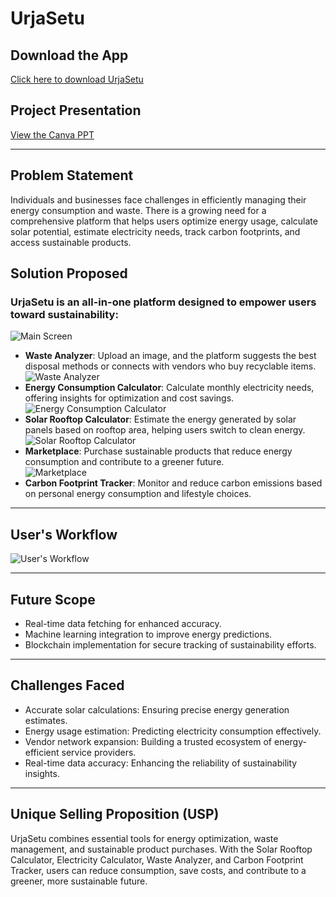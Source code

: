 # UrjaSetu

## Download the App
[Click here to download UrjaSetu](https://expo.dev/accounts/himanshuuuuuuuuuuu/projects/client/builds/18d9e8b8-7ec4-453c-848b-b328ed0bc143)

## Project Presentation
[View the Canva PPT](https://www.canva.com/design/DAGfFlfMGo4/in1TdLiC2PhhS6FcUzISzw/edit)

---

## Problem Statement
Individuals and businesses face challenges in efficiently managing their energy consumption and waste. There is a growing need for a comprehensive platform that helps users optimize energy usage, calculate solar potential, estimate electricity needs, track carbon footprints, and access sustainable products.

## Solution Proposed
### UrjaSetu is an all-in-one platform designed to empower users toward sustainability:
 
  ![Main Screen](https://drive.google.com/uc?id=16PsP7d3xONOq0BomhzWwNcg50jOBmceL)
- **Waste Analyzer**: Upload an image, and the platform suggests the best disposal methods or connects with vendors who buy recyclable items.  
  ![Waste Analyzer](https://drive.google.com/uc?id=16NLGBK0ktZvMhJAwyjncGlGeC_ojjyeV)
- **Energy Consumption Calculator**: Calculate monthly electricity needs, offering insights for optimization and cost savings.  
  ![Energy Consumption Calculator](https://drive.google.com/uc?id=16UQjaLP1ZHbw1ykhpJZ3Orhq5iYj3G1V)
- **Solar Rooftop Calculator**: Estimate the energy generated by solar panels based on rooftop area, helping users switch to clean energy.  
  ![Solar Rooftop Calculator](https://drive.google.com/uc?id=16UBpIOeFUYilAUcgrYRzwRxZVpP-7y02)
- **Marketplace**: Purchase sustainable products that reduce energy consumption and contribute to a greener future.  
  ![Marketplace](https://drive.google.com/uc?id=16fgWc8_DGtwAp34HfguoyFAd9cKVhEVz)
- **Carbon Footprint Tracker**: Monitor and reduce carbon emissions based on personal energy consumption and lifestyle choices.

---

## User's Workflow
![User's Workflow](https://drive.google.com/uc?id=16XsgDW86GVitegNbeijVlxPpGra0wQfB)

---

## Future Scope
- Real-time data fetching for enhanced accuracy.
- Machine learning integration to improve energy predictions.
- Blockchain implementation for secure tracking of sustainability efforts.

---

## Challenges Faced
- Accurate solar calculations: Ensuring precise energy generation estimates.
- Energy usage estimation: Predicting electricity consumption effectively.
- Vendor network expansion: Building a trusted ecosystem of energy-efficient service providers.
- Real-time data accuracy: Enhancing the reliability of sustainability insights.

---

## Unique Selling Proposition (USP)
UrjaSetu combines essential tools for energy optimization, waste management, and sustainable product purchases. With the Solar Rooftop Calculator, Electricity Calculator, Waste Analyzer, and Carbon Footprint Tracker, users can reduce consumption, save costs, and contribute to a greener, more sustainable future.
